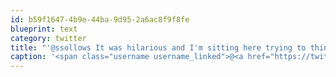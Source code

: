 ```yaml
---
id: b59f1647-4b9e-44ba-9d95-2a6ac8f9f8fe
blueprint: text
category: twitter
title: "'@ssollows It was hilarious and I'm sitting here trying to think of a come-back but got 'nuttin"
caption: '<span class="username username_linked">@<a href="https://twitter.com/ssollows" title="Scott Sollows">ssollows</a></span> It was hilarious and I''m sitting here trying to think of a come-back but got ''nuttin'
---
```

